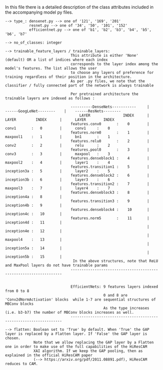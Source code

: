 In this file there is a detailed description of the class attributes included in the accompanying model py files.

    --> type_: densenet.py --> one of '121', '169', '201'
               resnet.py --> one of '34', '50', '101', '152'
               efficientnet.py --> one of 'b1', 'b2', 'b3', 'b4', 'b5', 'b6', 'b7'

    --> no_of_classes: integer

    --> trainable_feature_layers / trainable_layers:
                                  This attribute is either 'None' (default) OR a list of indices where each index 
                                  corresponds to the layer index among the model's features. The list allows the user 
                                  to choose any layers of preference for training regardless of their position in the architecture.
                                  As per .py files, we note that the classifier / fully connected part of the network is always trainable
                                  
                                  Per pretrained architecture the trainable layers are indexed as follows :
                                  
                                  ----------DenseNets-----------     |    ------GoogLeNet--------    |    ------ResNets--------  
                                      LAYER               INDEX      |      LAYER         INDEX      |      LAYER        INDEX
                                  features.conv0       :    0        |      conv1       :   0        |      conv1     :    0
                                  features.norm0       :    1        |      maxpool1    :   1        |      bn1       :    1
                                  features.relu0       :    2        |      conv2       :   2        |      relu      :    2
                                  features.pool0       :    3        |      conv3       :   3        |      maxpool   :    3
                                  features.denseblock1 :    4        |      maxpool2    :   4        |      layer1    :    4    
                                  features.transition1 :    5        |      inception3a :   5        |      layer2    :    5
                                  features.denseblock2 :    6        |      inception3b :   6        |      layer3    :    6
                                  features.transition2 :    7        |      maxpool3    :   7        |      layer4    :    7
                                  features.denseblock3 :    8        |      inception4a :   8        |
                                  features.transition3 :    9        |      inception4b :   9        |
                                  features.denseblock4 :    10       |      inception4c :   10       |
                                  features.norm5       :    11       |      inception4d :   11       |
                                                                     |      inception4e :   12       |
                                                                     |      maxpool4    :   13       |
                                                                     |      inception5a :   14       |
                                                                     |      inception5b :   15       |
                                   In the above structures, note that ReLU and MaxPool layers do not have trainable params
                                  ------------------------------------------------------------------
     
     
                                  EfficientNets: 9 features layers indexed from 0 to 8
                                                 0 and 8 are 'Conv2dNormActivation' blocks  while 1-7 are sequential structures of MBConv blocks
                                                 As the type increases (i.e. b3-b7) the number of MBConv blocks increases as well.
                                  ------------------------------------------------------------------
                                  
    --> flatten: Boolean set to 'True' by default. When 'True' the GAP layer is replaced by a Flatten layer. If 'False' the GAP layer is chosen.
                 Note that we allow replacing the GAP layer by a Flatten one in order to make use of the full capabilities of the HiResCAM
                 XAI algorithm. If we keep the GAP pooling, then as explained in the official HiResCAM paper 
                 (--> https://arxiv.org/pdf/2011.08891.pdf), HiResCAM reduces to CAM.
